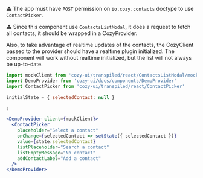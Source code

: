 ⚠️ The app must have `POST` permission on `io.cozy.contacts` doctype to use `ContactPicker`.

⚠️ Since this component use `ContactsListModal`, it does a request to fetch all contacts, it should be wrapped in a CozyProvider.

Also, to take advantage of realtime updates of the contacts, the CozyClient passed to the provider should have a realtime plugin initialized. The component will work without realtime initialized, but the list will not always be up-to-date.

```jsx
import mockClient from 'cozy-ui/transpiled/react/ContactsListModal/mockClient'
import DemoProvider from 'cozy-ui/docs/components/DemoProvider'
import ContactPicker from 'cozy-ui/transpiled/react/ContactPicker'

initialState = { selectedContact: null }

;

<DemoProvider client={mockClient}>
  <ContactPicker
    placeholder="Select a contact"
    onChange={selectedContact => setState({ selectedContact })}
    value={state.selectedContact}
    listPlaceholder="Search a contact"
    listEmptyMessage="No contact"
    addContactLabel="Add a contact"
  />
</DemoProvider>
```
